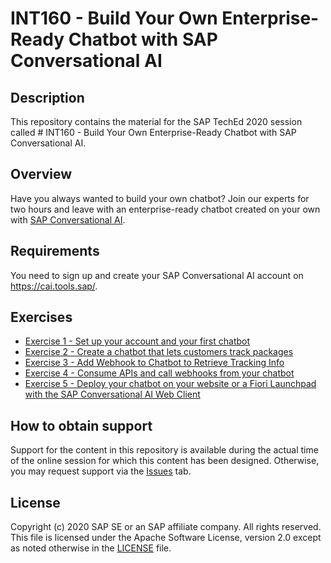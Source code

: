 # INT160 - Build Your Own Enterprise-Ready Chatbot with SAP Conversational AI

## Description

This repository contains the material for the SAP TechEd 2020 session called # INT160 - Build Your Own Enterprise-Ready Chatbot with SAP Conversational AI.

## Overview

Have you always wanted to build your own chatbot? Join our experts for two hours and leave with an enterprise-ready chatbot created on your own with [SAP Conversational AI](https://help.sap.com/viewer/product/SAP_CONVERSATIONAL_AI/latest/en-US).

## Requirements

You need to sign up and create your SAP Conversational AI account on https://cai.tools.sap/.

## Exercises

-  [Exercise 1 - Set up your account and your first chatbot](https://developers.sap.com/tutorials/cai-bot-getting-started.html)
-  [Exercise 2 - Create a chatbot that lets customers track packages](https://developers.sap.com/tutorials/cai-bot-shipping-1-track-bot.html)
-  [Exercise 3 - Add Webhook to Chatbot to Retrieve Tracking Info](https://developers.sap.com/tutorials/cai-bot-shipping-2-api.html)
-  [Exercise 4 - Consume APIs and call webhooks from your chatbot](https://developers.sap.com/group.conversational-ai-external-services.html)
-  [Exercise 5 - Deploy your chatbot on your website or a Fiori Launchpad with the SAP Conversational AI Web Client](https://github.com/SAP-samples/teched2020-INT160/blob/master/exercises/Exercise%205%20-%20Deploy%20Your%20Chatbot%20on%20your%20Website%20or%20a%20Fiori%20Launchpad%20with%20the%20SAP%20Conversational%20AI%20Web%20Client.pdf)

## How to obtain support

Support for the content in this repository is available during the actual time of the online session for which this content has been designed. Otherwise, you may request support via the [Issues](../../issues) tab.

## License
Copyright (c) 2020 SAP SE or an SAP affiliate company. All rights reserved. This file is licensed under the Apache Software License, version 2.0 except as noted otherwise in the [LICENSE](LICENSES/Apache-2.0.txt) file.


